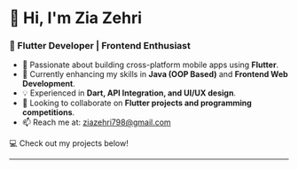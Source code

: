 # 👋 Hi, I'm Zia Zehri  
### 🚀 Flutter Developer | Frontend Enthusiast  

- 👀 Passionate about building cross-platform mobile apps using **Flutter**.  
- 🌱 Currently enhancing my skills in **Java (OOP Based)** and **Frontend Web Development**.  
- 💡 Experienced in **Dart,  API Integration, and UI/UX design**.  
- 💞 Looking to collaborate on **Flutter projects and programming competitions**.  
- 📫 Reach me at: ziazehri798@gmail.com  

💻 Check out my projects below!  

---
